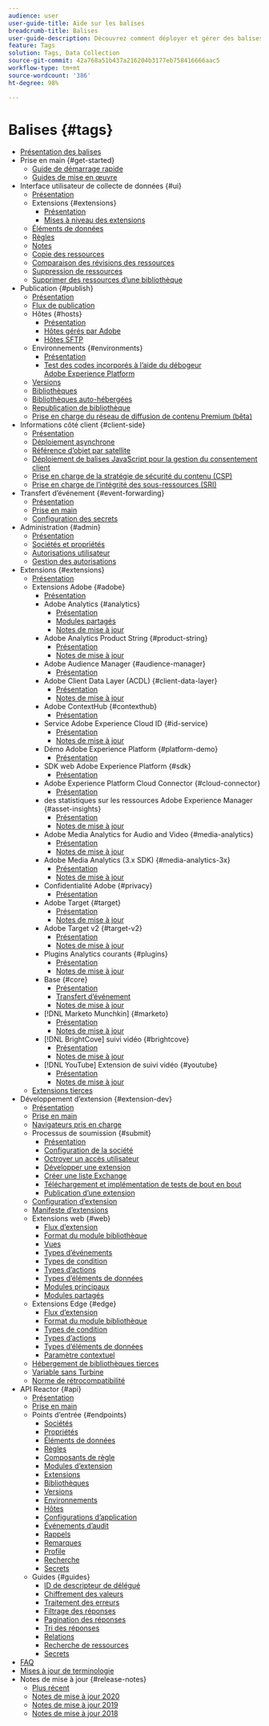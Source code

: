 ```yaml
---
audience: user
user-guide-title: Aide sur les balises
breadcrumb-title: Balises
user-guide-description: Découvrez comment déployer et gérer des balises d’analyse, de marketing et de publicité pour améliorer les expériences clients.
feature: Tags
solution: Tags, Data Collection
source-git-commit: 42a768a51b437a216204b3177eb758416666aac5
workflow-type: tm+mt
source-wordcount: '386'
ht-degree: 98%

---
```



# Balises {#tags}

* [Présentation des balises](./home.md)
* Prise en main {#get-started}
   * [Guide de démarrage rapide](./quick-start/quick-start.md)
   * [Guides de mise en œuvre](./quick-start/implementation-guides.md)
* Interface utilisateur de collecte de données {#ui}
   * [Présentation](./ui/managing-resources/overview.md)
   * Extensions {#extensions}
      * [Présentation](./ui/managing-resources/extensions/overview.md)
      * [Mises à niveau des extensions](./ui/managing-resources/extensions/extension-upgrade.md)
   * [Éléments de données](./ui/managing-resources/data-elements.md)
   * [Règles](./ui/managing-resources/rules.md)
   * [Notes](./ui/managing-resources/notes.md)
   * [Copie des ressources](./ui/managing-resources/copying-resources.md)
   * [Comparaison des révisions des ressources](./ui/managing-resources/compare-resource-revisions.md)
   * [Suppression de ressources](./ui/managing-resources/delete-resources.md)
   * [Supprimer des ressources d’une bibliothèque](./ui/managing-resources/remove-resources-from-library.md)
* Publication {#publish}
   * [Présentation](./ui/publishing/overview.md)
   * [Flux de publication](./ui/publishing/publishing-flow.md)
   * Hôtes {#hosts}
      * [Présentation](./ui/publishing/hosts/hosts-overview.md)
      * [Hôtes gérés par Adobe](./ui/publishing/hosts/managed-by-adobe-host.md)
      * [Hôtes SFTP](./ui/publishing/hosts/sftp-host.md)
   * Environnements {#environments}
      * [Présentation](./ui/publishing/environments.md)
      * [Test des codes incorporés à l’aide du débogeur Adobe Experience Platform](./ui/publishing/embed-code-testing.md)
   * [Versions](./ui/publishing/builds.md)
   * [Bibliothèques](./ui/publishing/libraries.md)
   * [Bibliothèques auto-hébergées](./ui/publishing/hosts/self-hosting-libraries.md)
   * [Republication de bibliothèque](./ui/publishing/republish.md)
   * [Prise en charge du réseau de diffusion de contenu Premium (bêta)](./ui/publishing/premium-cdn.md)
* Informations côté client {#client-side}
   * [Présentation](./ui/client-side/overview.md)
   * [Déploiement asynchrone](./ui/client-side/asynchronous-deployment.md)
   * [Référence d’objet par satellite](./ui/client-side/satellite-object.md)
   * [Déploiement de balises JavaScript pour la gestion du consentement client](./ui/client-side/consent.md)
   * [Prise en charge de la stratégie de sécurité du contenu (CSP)](./ui/client-side/content-security-policy.md)
   * [Prise en charge de l’intégrité des sous-ressources (SRI)](./ui/client-side/sri.md)
* Transfert d’événement {#event-forwarding}
   * [Présentation](./ui/event-forwarding/overview.md)
   * [Prise en main](./ui/event-forwarding/getting-started.md)
   * [Configuration des secrets](./ui/event-forwarding/secrets.md)
* Administration {#admin}
   * [Présentation](./ui/administration/overview.md)
   * [Sociétés et propriétés](./ui/administration/companies-and-properties.md)
   * [Autorisations utilisateur](./ui/administration/user-permissions.md)
   * [Gestion des autorisations](./ui/administration/manage-permissions.md)
* Extensions {#extensions}
   * [Présentation](./extensions/overview.md)
   * Extensions Adobe {#adobe}
      * [Présentation](./extensions/web/overview.md)
      * Adobe Analytics {#analytics}
         * [Présentation](./extensions/web/analytics/overview.md)
         * [Modules partagés](./extensions/web/analytics/shared-modules.md)
         * [Notes de mise à jour](./extensions/web/analytics/release-notes.md)
      *  Adobe Analytics Product String {#product-string}
         * [Présentation](./extensions/web/product-string/overview.md)
         * [Notes de mise à jour](./extensions/web/product-string/release-notes.md)
      * Adobe Audience Manager {#audience-manager}
         * [Présentation](./extensions/web/audience-manager/overview.md)
      * Adobe Client Data Layer (ACDL) {#client-data-layer}
         * [Présentation](./extensions/web/client-data-layer/overview.md)
         * [Notes de mise à jour](./extensions/web/client-data-layer/release-notes.md)
      * Adobe ContextHub {#contexthub}
         * [Présentation](./extensions/web/contexthub/overview.md)
      * Service Adobe Experience Cloud ID {#id-service}
         * [Présentation](./extensions/web/id-service/overview.md)
         * [Notes de mise à jour](./extensions/web/id-service/release-notes.md)
      * Démo Adobe Experience Platform {#platform-demo}
         * [Présentation](./extensions/web/platform-demo/overview.md)
      * SDK web Adobe Experience Platform {#sdk}
         * [Présentation](./extensions/web/sdk/overview.md)
      *  Adobe Experience Platform Cloud Connector {#cloud-connector}
         * [Présentation](./extensions/web/cloud-connector/overview.md)
      * des statistiques sur les ressources Adobe Experience Manager {#asset-insights}
         * [Présentation](./extensions/web/asset-insights/overview.md)
         * [Notes de mise à jour](./extensions/web/asset-insights/release-notes.md)
      *  Adobe Media Analytics for Audio and Video {#media-analytics}
         * [Présentation](./extensions/web/media-analytics/overview.md)
         * [Notes de mise à jour](./extensions/web/media-analytics/release-notes.md)
      * Adobe Media Analytics (3.x SDK) {#media-analytics-3x}
         * [Présentation](./extensions/web/media-analytics-3x/overview.md)
         * [Notes de mise à jour](./extensions/web/media-analytics-3x/release-notes.md)
      * Confidentialité Adobe {#privacy}
         * [Présentation](./extensions/web/privacy/overview.md)
      * Adobe Target {#target}
         * [Présentation](./extensions/web/target/overview.md)
         * [Notes de mise à jour](./extensions/web/target/release-notes.md)
      * Adobe Target v2 {#target-v2}
         * [Présentation](./extensions/web/target-v2/overview.md)
         * [Notes de mise à jour](./extensions/web/target-v2/release-notes.md)
      * Plugins Analytics courants {#plugins}
         * [Présentation](./extensions/web/plugins/overview.md)
         * [Notes de mise à jour](./extensions/web/plugins/release-notes.md)
      * Base {#core}
         * [Présentation](./extensions/web/core/overview.md)
         * [Transfert d’événement](./extensions/web/core/event-forwarding.md)
         * [Notes de mise à jour](./extensions/web/core/release-notes.md)
      * [!DNL Marketo Munchkin] {#marketo}
         * [Présentation](./extensions/web/marketo/overview.md)
         * [Notes de mise à jour](./extensions/web/marketo/release-notes.md)
      * [!DNL BrightCove] suivi vidéo {#brightcove}
         * [Présentation](./extensions/web/brightcove/overview.md)
         * [Notes de mise à jour](./extensions/web/brightcove/release-notes.md)
      * [!DNL YouTube] Extension de suivi vidéo {#youtube}
         * [Présentation](./extensions/web/youtube/overview.md)
         * [Notes de mise à jour](./extensions/web/youtube/release-notes.md)
   * [Extensions tierces](./extensions/3rd-party-extensions.md)
* Développement d’extension {#extension-dev}
   * [Présentation](./extension-dev/overview.md)
   * [Prise en main](./extension-dev/getting-started.md)
   * [Navigateurs pris en charge](./extension-dev/browsers.md)
   * Processus de soumission {#submit}
      * [Présentation](./extension-dev/submit/overview.md)
      * [Configuration de la société](./extension-dev/submit/setup.md)
      * [Octroyer un accès utilisateur](./extension-dev/submit/access.md)
      * [Développer une extension](./extension-dev/submit/develop.md)
      * [Créer une liste Exchange](./extension-dev/submit/create-listing.md)
      * [Téléchargement et implémentation de tests de bout en bout](./extension-dev/submit/upload-and-test.md)
      * [Publication d’une extension](./extension-dev/submit/release.md)
   * [Configuration d’extension](./extension-dev/configuration.md)
   * [Manifeste d’extensions](./extension-dev/manifest.md)
   * Extensions web {#web}
      * [Flux d’extension](./extension-dev/web/flow.md)
      * [Format du module bibliothèque](./extension-dev/web/format.md)
      * [Vues](./extension-dev/web/views.md)
      * [Types d’événements](./extension-dev/web/event-types.md)
      * [Types de condition](./extension-dev/web/condition-types.md)
      * [Types d’actions](./extension-dev/web/action-types.md)
      * [Types d’éléments de données](./extension-dev/web/data-element-types.md)
      * [Modules principaux](./extension-dev/web/core.md)
      * [Modules partagés](./extension-dev/web/shared.md)
   * Extensions Edge {#edge}
      * [Flux d’extension](./extension-dev/edge/flow.md)
      * [Format du module bibliothèque](./extension-dev/edge/format.md)
      * [Types de condition](./extension-dev/edge/condition-types.md)
      * [Types d’actions](./extension-dev/edge/action-types.md)
      * [Types d’éléments de données](./extension-dev/edge/data-element-types.md)
      * [Paramètre contextuel](./extension-dev/edge/context.md)
   * [Hébergement de bibliothèques tierces](./extension-dev/third-party-libraries.md)
   * [Variable sans Turbine](./extension-dev/turbine.md)
   * [Norme de rétrocompatibilité](./extension-dev/backwards-compatibility.md)
* API Reactor {#api}
   * [Présentation](./api/overview.md)
   * [Prise en main](./api/getting-started.md)
   * Points d’entrée {#endpoints}
      * [Sociétés](./api/endpoints/companies.md)
      * [Propriétés](./api/endpoints/properties.md)
      * [Éléments de données](./api/endpoints/data-elements.md)
      * [Règles](./api/endpoints/rules.md)
      * [Composants de règle](./api/endpoints/rule-components.md)
      * [Modules d’extension](./api/endpoints/extension-packages.md)
      * [Extensions](./api/endpoints/extensions.md)
      * [Bibliothèques](./api/endpoints/libraries.md)
      * [Versions](./api/endpoints/builds.md)
      * [Environnements](./api/endpoints/environments.md)
      * [Hôtes](./api/endpoints/hosts.md)
      * [Configurations d’application](./api/endpoints/app-configurations.md)
      * [Événements d’audit](./api/endpoints/audit-events.md)
      * [Rappels](./api/endpoints/callbacks.md)
      * [Remarques](./api/endpoints/notes.md)
      * [Profile](./api/endpoints/profile.md)
      * [Recherche](./api/endpoints/search.md)
      * [Secrets](./api/endpoints/secrets.md)
   * Guides {#guides}
      * [ID de descripteur de délégué](./api/guides/delegate-descriptor-ids.md)
      * [Chiffrement des valeurs](./api/guides/encrypting-values.md)
      * [Traitement des erreurs](./api/guides/error-handling.md)
      * [Filtrage des réponses](./api/guides/filtering.md)
      * [Pagination des réponses](./api/guides/pagination.md)
      * [Tri des réponses](./api/guides/sorting.md)
      * [Relations](./api/guides/relationships.md)
      * [Recherche de ressources](./api/guides/search.md)
      * [Secrets](./api/guides/secrets.md)
* [FAQ](./faq.md)
* [Mises à jour de terminologie](./term-updates.md)
* Notes de mise à jour {#release-notes}
   * [Plus récent](./release-notes/current.md)
   * [Notes de mise à jour 2020](./release-notes/2020.md)
   * [Notes de mise à jour 2019](./release-notes/2019.md)
   * [Notes de mise à jour 2018](./release-notes/2018.md)